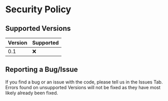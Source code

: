 # Security Policy

## Supported Versions

| Version | Supported          |
| ------- | ------------------ |
| 0.1 | :x: |

## Reporting a Bug/Issue

If you find a bug or an issue with the code, please tell us in the Issues Tab. Errors found on unsupported Versions will not be fixed as they have most likely already been fixed.
